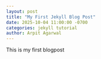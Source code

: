 ```yaml
---
layout: post
title: "My First Jekyll Blog Post"
date: 2025-10-04 11:00:00 -0700
categories: jekyll tutorial
author: Arpit Agarwal
---
```

This is my first blogpost
